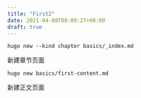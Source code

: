 ```yaml
---
title: "First2"
date: 2021-04-08T08:09:27+08:00
draft: true
---
```




```
hugo new --kind chapter basics/_index.md
```
新建章节页面

```
hugo new basics/first-content.md
```
新建正文页面